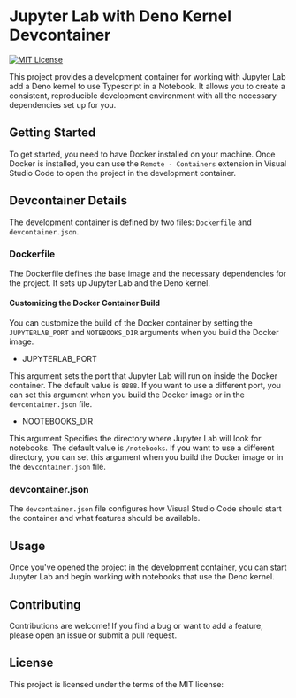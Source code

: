 # Jupyter Lab with Deno Kernel Devcontainer

[![MIT License](https://img.shields.io/badge/license-MIT-blue.svg)](LICENSE)


This project provides a development container for working with Jupyter Lab add a Deno kernel to use Typescript in a Notebook. It allows you to create a consistent, reproducible development environment with all the necessary dependencies set up for you.

## Getting Started

To get started, you need to have Docker installed on your machine. Once Docker is installed, you can use the `Remote - Containers` extension in Visual Studio Code to open the project in the development container.

## Devcontainer Details

The development container is defined by two files: `Dockerfile` and `devcontainer.json`.

### Dockerfile

The Dockerfile defines the base image and the necessary dependencies for the project. It sets up Jupyter Lab and the Deno kernel.

#### Customizing the Docker Container Build

You can customize the build of the Docker container by setting the `JUPYTERLAB_PORT` and `NOTEBOOKS_DIR` arguments when you build the Docker image.

- JUPYTERLAB_PORT

This argument sets the port that Jupyter Lab will run on inside the Docker container. The default value is `8888`. If you want to use a different port, you can set this argument when you build the Docker image or in the `devcontainer.json` file.

- NOOTEBOOKS_DIR

This argument Specifies the directory where Jupyter Lab will look for notebooks. The default value is `/notebooks`. If you want to use a different directory, you can set this argument when you build the Docker image or in the `devcontainer.json` file.

### devcontainer.json

The `devcontainer.json` file configures how Visual Studio Code should start the container and what features should be available.

## Usage

Once you've opened the project in the development container, you can start Jupyter Lab and begin working with notebooks that use the Deno kernel.

## Contributing

Contributions are welcome! If you find a bug or want to add a feature, please open an issue or submit a pull request.

## License

This project is licensed under the terms of the MIT license:
